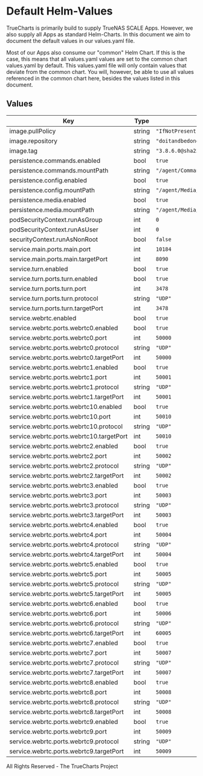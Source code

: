 # Default Helm-Values

TrueCharts is primarily build to supply TrueNAS SCALE Apps.
However, we also supply all Apps as standard Helm-Charts. In this document we aim to document the default values in our values.yaml file.

Most of our Apps also consume our "common" Helm Chart.
If this is the case, this means that all values.yaml values are set to the common chart values.yaml by default. This values.yaml file will only contain values that deviate from the common chart.
You will, however, be able to use all values referenced in the common chart here, besides the values listed in this document.

## Values

| Key | Type | Default | Description |
|-----|------|---------|-------------|
| image.pullPolicy | string | `"IfNotPresent"` |  |
| image.repository | string | `"doitandbedone/ispyagentdvr"` |  |
| image.tag | string | `"3.8.6.0@sha256:b2ad9ed49abfcbb6f82362209fbf4cdccdb4abf2cf7aa7c9bf276ad8b5ed312c"` |  |
| persistence.commands.enabled | bool | `true` |  |
| persistence.commands.mountPath | string | `"/agent/Commands"` |  |
| persistence.config.enabled | bool | `true` |  |
| persistence.config.mountPath | string | `"/agent/Media/XML"` |  |
| persistence.media.enabled | bool | `true` |  |
| persistence.media.mountPath | string | `"/agent/Media/WebServerRoot/Media"` |  |
| podSecurityContext.runAsGroup | int | `0` |  |
| podSecurityContext.runAsUser | int | `0` |  |
| securityContext.runAsNonRoot | bool | `false` |  |
| service.main.ports.main.port | int | `10184` |  |
| service.main.ports.main.targetPort | int | `8090` |  |
| service.turn.enabled | bool | `true` |  |
| service.turn.ports.turn.enabled | bool | `true` |  |
| service.turn.ports.turn.port | int | `3478` |  |
| service.turn.ports.turn.protocol | string | `"UDP"` |  |
| service.turn.ports.turn.targetPort | int | `3478` |  |
| service.webrtc.enabled | bool | `true` |  |
| service.webrtc.ports.webrtc0.enabled | bool | `true` |  |
| service.webrtc.ports.webrtc0.port | int | `50000` |  |
| service.webrtc.ports.webrtc0.protocol | string | `"UDP"` |  |
| service.webrtc.ports.webrtc0.targetPort | int | `50000` |  |
| service.webrtc.ports.webrtc1.enabled | bool | `true` |  |
| service.webrtc.ports.webrtc1.port | int | `50001` |  |
| service.webrtc.ports.webrtc1.protocol | string | `"UDP"` |  |
| service.webrtc.ports.webrtc1.targetPort | int | `50001` |  |
| service.webrtc.ports.webrtc10.enabled | bool | `true` |  |
| service.webrtc.ports.webrtc10.port | int | `50010` |  |
| service.webrtc.ports.webrtc10.protocol | string | `"UDP"` |  |
| service.webrtc.ports.webrtc10.targetPort | int | `50010` |  |
| service.webrtc.ports.webrtc2.enabled | bool | `true` |  |
| service.webrtc.ports.webrtc2.port | int | `50002` |  |
| service.webrtc.ports.webrtc2.protocol | string | `"UDP"` |  |
| service.webrtc.ports.webrtc2.targetPort | int | `50002` |  |
| service.webrtc.ports.webrtc3.enabled | bool | `true` |  |
| service.webrtc.ports.webrtc3.port | int | `50003` |  |
| service.webrtc.ports.webrtc3.protocol | string | `"UDP"` |  |
| service.webrtc.ports.webrtc3.targetPort | int | `50003` |  |
| service.webrtc.ports.webrtc4.enabled | bool | `true` |  |
| service.webrtc.ports.webrtc4.port | int | `50004` |  |
| service.webrtc.ports.webrtc4.protocol | string | `"UDP"` |  |
| service.webrtc.ports.webrtc4.targetPort | int | `50004` |  |
| service.webrtc.ports.webrtc5.enabled | bool | `true` |  |
| service.webrtc.ports.webrtc5.port | int | `50005` |  |
| service.webrtc.ports.webrtc5.protocol | string | `"UDP"` |  |
| service.webrtc.ports.webrtc5.targetPort | int | `50005` |  |
| service.webrtc.ports.webrtc6.enabled | bool | `true` |  |
| service.webrtc.ports.webrtc6.port | int | `50006` |  |
| service.webrtc.ports.webrtc6.protocol | string | `"UDP"` |  |
| service.webrtc.ports.webrtc6.targetPort | int | `60005` |  |
| service.webrtc.ports.webrtc7.enabled | bool | `true` |  |
| service.webrtc.ports.webrtc7.port | int | `50007` |  |
| service.webrtc.ports.webrtc7.protocol | string | `"UDP"` |  |
| service.webrtc.ports.webrtc7.targetPort | int | `50007` |  |
| service.webrtc.ports.webrtc8.enabled | bool | `true` |  |
| service.webrtc.ports.webrtc8.port | int | `50008` |  |
| service.webrtc.ports.webrtc8.protocol | string | `"UDP"` |  |
| service.webrtc.ports.webrtc8.targetPort | int | `50008` |  |
| service.webrtc.ports.webrtc9.enabled | bool | `true` |  |
| service.webrtc.ports.webrtc9.port | int | `50009` |  |
| service.webrtc.ports.webrtc9.protocol | string | `"UDP"` |  |
| service.webrtc.ports.webrtc9.targetPort | int | `50009` |  |

All Rights Reserved - The TrueCharts Project
